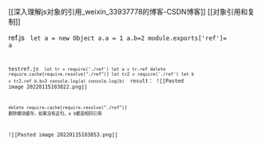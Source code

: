[[深入理解js对象的引用_weixin_33937778的博客-CSDN博客]]
[[对象引用和复制]]

ref.js
<code>
let a = new Object
a.a = 1 
a.b=2
module.exports['ref']= a
<code>

testref.js
<code>
let tr = require('./ref')
let a = tr.ref
delete require.cache[require.resolve("./ref")]
let tr2 = require('./ref')
let b = tr2.ref
b.b=3
console.log(a)
console.log(b)
</code>
result：
![[Pasted image 20220115103822.png]]
```ad-note
delete require.cache[require.resolve("./ref")]
删除模块缓存，如果没有这句，a b都是相同引用

```
![[Pasted image 20220115103853.png]]

